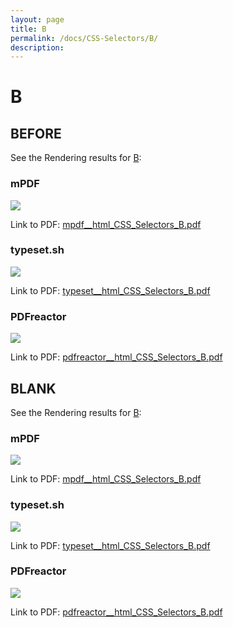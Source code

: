 ```yaml
---
layout: page
title: B
permalink: /docs/CSS-Selectors/B/
description: 
---
```


# B



## BEFORE

See the Rendering results for [B](/html/CSS%20Selectors/B):

### mPDF
![](mpdf__html_CSS_Selectors_B.png) 

Link to PDF: [mpdf__html_CSS_Selectors_B.pdf](mpdf__html_CSS_Selectors_B.pdf)

### typeset.sh
![](typeset__html_CSS_Selectors_B.png) 

Link to PDF: [typeset__html_CSS_Selectors_B.pdf](typeset__html_CSS_Selectors_B.pdf)

### PDFreactor
![](pdfreactor__html_CSS_Selectors_B.png) 

Link to PDF: [pdfreactor__html_CSS_Selectors_B.pdf](pdfreactor__html_CSS_Selectors_B.pdf)

## BLANK

See the Rendering results for [B](/html/CSS%20Selectors/B):

### mPDF
![](mpdf__html_CSS_Selectors_B.png) 

Link to PDF: [mpdf__html_CSS_Selectors_B.pdf](mpdf__html_CSS_Selectors_B.pdf)

### typeset.sh
![](typeset__html_CSS_Selectors_B.png) 

Link to PDF: [typeset__html_CSS_Selectors_B.pdf](typeset__html_CSS_Selectors_B.pdf)

### PDFreactor
![](pdfreactor__html_CSS_Selectors_B.png) 

Link to PDF: [pdfreactor__html_CSS_Selectors_B.pdf](pdfreactor__html_CSS_Selectors_B.pdf)


